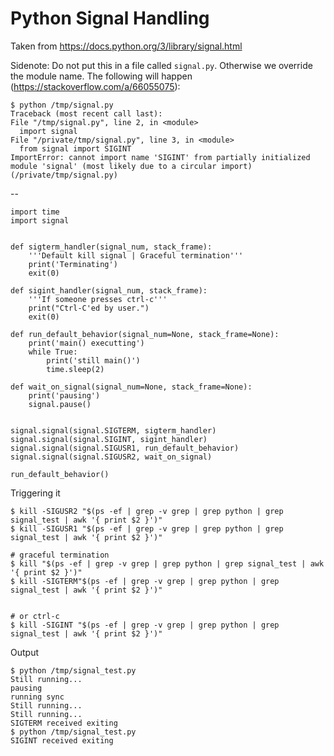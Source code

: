 # Python Signal Handling

Taken from <https://docs.python.org/3/library/signal.html>

Sidenote: Do not put this in a file called `signal.py`. Otherwise we override the module name.
The following will happen (<https://stackoverflow.com/a/66055075>):

```text
$ python /tmp/signal.py
Traceback (most recent call last):
File "/tmp/signal.py", line 2, in <module>
  import signal
File "/private/tmp/signal.py", line 3, in <module>
  from signal import SIGINT
ImportError: cannot import name 'SIGINT' from partially initialized module 'signal' (most likely due to a circular import) (/private/tmp/signal.py)
```

--

```text
import time
import signal


def sigterm_handler(signal_num, stack_frame):
    '''Default kill signal | Graceful termination'''
    print('Terminating')
    exit(0)

def sigint_handler(signal_num, stack_frame):
    '''If someone presses ctrl-c'''
    print("Ctrl-C'ed by user.")
    exit(0)

def run_default_behavior(signal_num=None, stack_frame=None):
    print('main() executting')
    while True:
        print('still main()')
        time.sleep(2)

def wait_on_signal(signal_num=None, stack_frame=None):
    print('pausing')
    signal.pause()


signal.signal(signal.SIGTERM, sigterm_handler)
signal.signal(signal.SIGINT, sigint_handler)
signal.signal(signal.SIGUSR1, run_default_behavior)
signal.signal(signal.SIGUSR2, wait_on_signal)

run_default_behavior()
```


Triggering it

```text
$ kill -SIGUSR2 "$(ps -ef | grep -v grep | grep python | grep signal_test | awk '{ print $2 }')"
$ kill -SIGUSR1 "$(ps -ef | grep -v grep | grep python | grep signal_test | awk '{ print $2 }')"

# graceful termination
$ kill "$(ps -ef | grep -v grep | grep python | grep signal_test | awk '{ print $2 }')" 
$ kill -SIGTERM"$(ps -ef | grep -v grep | grep python | grep signal_test | awk '{ print $2 }')" 


# or ctrl-c
$ kill -SIGINT "$(ps -ef | grep -v grep | grep python | grep signal_test | awk '{ print $2 }')" 
```


Output

```text
$ python /tmp/signal_test.py
Still running...
pausing
running sync
Still running...
Still running...
SIGTERM received exiting
$ python /tmp/signal_test.py
SIGINT received exiting
```
